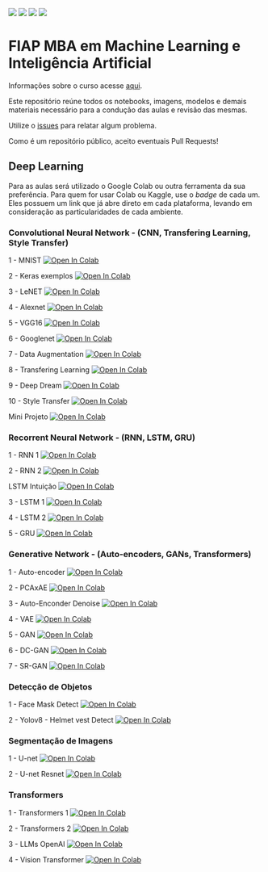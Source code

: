 ![](https://img.shields.io/github/repo-size/FIAPON/fiap-deep-learning)
![](https://img.shields.io/github/issues/FIAPON/fiap-deep-learning)
![](https://img.shields.io/github/watchers/FIAPON/fiap-deep-learning)
![](https://img.shields.io/github/last-commit/FIAPON/fiap-deep-learning)


# FIAP MBA em Machine Learning e Inteligência Artificial

Informações sobre o curso acesse [aqui](https://www.fiap.com.br/mba/mba-em-artificial-intelligence-e-machine-learning/).

Este repositório reúne todos os notebooks, imagens, modelos e demais materiais necessário para a condução das aulas e revisão das mesmas.

Utilize o [issues](https://github.com/FIAPON/fiap-deep-learning/issues) para relatar algum problema.

Como é um repositório público, aceito eventuais Pull Requests!

## Deep Learning

Para as aulas será utilizado o Google Colab ou outra ferramenta da sua preferência. Para quem for usar Colab ou Kaggle, use o _badge_ de cada um. Eles possuem um link que já abre direto em cada plataforma, levando em consideração as particularidades de cada ambiente.

### Convolutional Neural Network - (CNN, Transfering Learning, Style Transfer)

1 - MNIST [![Open In Colab](https://colab.research.google.com/assets/colab-badge.svg)](https://colab.research.google.com/github/FIAPON/fiap-deep-learning/blob/main/CNNS/1_exemplo_MNIST.ipynb)

2 - Keras exemplos [![Open In Colab](https://colab.research.google.com/assets/colab-badge.svg)](https://colab.research.google.com/github/FIAPON/fiap-deep-learning/blob/main/CNNS/2_keras_exemplo.ipynb)

3 - LeNET [![Open In Colab](https://colab.research.google.com/assets/colab-badge.svg)](https://colab.research.google.com/github/FIAPON/fiap-deep-learning/blob/main/CNNS/3_exemplo_Lenet_5.ipynb)

4 - Alexnet [![Open In Colab](https://colab.research.google.com/assets/colab-badge.svg)](https://colab.research.google.com/github/FIAPON/fiap-deep-learning/blob/main/CNNS/4_exemplo_alexnet.ipynb)

5 - VGG16 [![Open In Colab](https://colab.research.google.com/assets/colab-badge.svg)](https://colab.research.google.com/github/FIAPON/fiap-deep-learning/blob/main/CNNS/5_exemplo_VGG16.ipynb)

6 - Googlenet [![Open In Colab](https://colab.research.google.com/assets/colab-badge.svg)](https://colab.research.google.com/github/FIAPON/fiap-deep-learning/blob/main/CNNS/6_exemplo_GoogleNet.ipynb)

7 - Data Augmentation [![Open In Colab](https://colab.research.google.com/assets/colab-badge.svg)](https://colab.research.google.com/github/FIAPON/fiap-deep-learning/blob/main/CNNS/7_data_augmentation.ipynb)

8 - Transfering Learning [![Open In Colab](https://colab.research.google.com/assets/colab-badge.svg)](https://colab.research.google.com/github/FIAPON/fiap-deep-learning/blob/main/CNNS/8_Transfering_Learning-VGG19.ipynb)

9 - Deep Dream [![Open In Colab](https://colab.research.google.com/assets/colab-badge.svg)](https://colab.research.google.com/github/FIAPON/fiap-deep-learning/blob/main/CNNS/Deep_Dream_example.ipynb)

10 - Style Transfer [![Open In Colab](https://colab.research.google.com/assets/colab-badge.svg)](https://colab.research.google.com/github/FIAPON/fiap-deep-learning/blob/main/CNNS/Style_Transfer.ipynb)

Mini Projeto [![Open In Colab](https://colab.research.google.com/assets/colab-badge.svg)](https://colab.research.google.com/github/FIAPON/fiap-deep-learning/blob/main/CNNS/Mini_Projeto_1.ipynb)

### Recorrent Neural Network - (RNN, LSTM, GRU)

1 - RNN 1 [![Open In Colab](https://colab.research.google.com/assets/colab-badge.svg)](https://colab.research.google.com/github/FIAPON/fiap-deep-learning/blob/main/RNNS/exemplo_1_RNN.ipynb)

2 - RNN 2 [![Open In Colab](https://colab.research.google.com/assets/colab-badge.svg)](https://colab.research.google.com/github/FIAPON/fiap-deep-learning/blob/main/RNNS/exemplo_2_RNN.ipynb)

LSTM Intuição [![Open In Colab](https://colab.research.google.com/assets/colab-badge.svg)](https://colab.research.google.com/github/FIAPON/fiap-deep-learning/blob/main/RNNS/LSTM_Explicado.ipynb)

3 - LSTM 1 [![Open In Colab](https://colab.research.google.com/assets/colab-badge.svg)](https://colab.research.google.com/github/FIAPON/fiap-deep-learning/blob/main/RNNS/exemplo_1_LSTM.ipynb)

4 - LSTM 2 [![Open In Colab](https://colab.research.google.com/assets/colab-badge.svg)](https://colab.research.google.com/github/FIAPON/fiap-deep-learning/blob/main/RNNS/exemplo_2_LSTM.ipynb)

5 - GRU [![Open In Colab](https://colab.research.google.com/assets/colab-badge.svg)](https://colab.research.google.com/github/FIAPON/fiap-deep-learning/blob/main/RNNS/exemplo_1_GRU.ipynb)

### Generative Network - (Auto-encoders, GANs, Transformers)

1 - Auto-encoder [![Open In Colab](https://colab.research.google.com/assets/colab-badge.svg)](https://colab.research.google.com/github/FIAPON/fiap-deep-learning/blob/main/Autoencoders/exemplo_autoencoder_1_autoencoder.ipynb)

2 - PCAxAE [![Open In Colab](https://colab.research.google.com/assets/colab-badge.svg)](https://colab.research.google.com/github/FIAPON/fiap-deep-learning/blob/main/Autoencoders/exemplo_autoencoder_2_pcaXAE.ipynb)

3 - Auto-Enconder Denoise [![Open In Colab](https://colab.research.google.com/assets/colab-badge.svg)](https://colab.research.google.com/github/FIAPON/fiap-deep-learning/blob/main/Autoencoders/exemplo_autoencoder_3_denoise.ipynb)

4 - VAE [![Open In Colab](https://colab.research.google.com/assets/colab-badge.svg)](https://colab.research.google.com/github/FIAPON/fiap-deep-learning/blob/main/Autoencoders/exemplo_autoencoder_4_VAE.ipynb)

5 - GAN [![Open In Colab](https://colab.research.google.com/assets/colab-badge.svg)](https://colab.research.google.com/github/FIAPON/fiap-deep-learning/blob/main/Gans/gan_mnist.ipynb)

6 - DC-GAN [![Open In Colab](https://colab.research.google.com/assets/colab-badge.svg)](https://colab.research.google.com/github/FIAPON/fiap-deep-learning/blob/main/Gans/DCGAN_CIFAR10.ipynb)

7 - SR-GAN [![Open In Colab](https://colab.research.google.com/assets/colab-badge.svg)](https://colab.research.google.com/github/FIAPON/fiap-deep-learning/blob/main/Gans/SR-GANs.ipynb)

### Detecção de Objetos

1 - Face Mask Detect [![Open In Colab](https://colab.research.google.com/assets/colab-badge.svg)](https://colab.research.google.com/github/FIAPON/fiap-deep-learning/blob/main/Deteccao_objetos/Face_Mask_SSD.ipynb)

2 - Yolov8 - Helmet vest Detect [![Open In Colab](https://colab.research.google.com/assets/colab-badge.svg)](https://colab.research.google.com/github/FIAPON/fiap-deep-learning/blob/main/Deteccao_objetos/Helmet-Vest-yolov8-Treinamento.ipynb)

### Segmentação de Imagens

1 - U-net [![Open In Colab](https://colab.research.google.com/assets/colab-badge.svg)](https://colab.research.google.com/github/FIAPON/fiap-deep-learning/blob/main/Segmentacao_imagem/u_net.ipynb)

2 - U-net Resnet [![Open In Colab](https://colab.research.google.com/assets/colab-badge.svg)](https://colab.research.google.com/github/FIAPON/fiap-deep-learning/blob/main/Segmentacao_imagem/u_net_resnet.ipynb)

### Transformers

1 - Transformers 1 [![Open In Colab](https://colab.research.google.com/assets/colab-badge.svg)](https://colab.research.google.com/github/FIAPON/fiap-deep-learning/blob/main/Transformers/transformers_1.ipynb)

2 - Transformers 2 [![Open In Colab](https://colab.research.google.com/assets/colab-badge.svg)](https://colab.research.google.com/github/FIAPON/fiap-deep-learning/blob/main/Transformers/transformers_2.ipynb)

3 - LLMs OpenAI [![Open In Colab](https://colab.research.google.com/assets/colab-badge.svg)](https://colab.research.google.com/github/FIAPON/fiap-deep-learning/blob/main/Transformers/LLMs.ipynb)

4 - Vision Transformer [![Open In Colab](https://colab.research.google.com/assets/colab-badge.svg)](https://colab.research.google.com/github//FIAPON/fiap-deep-learning/blob/main/Transformers/ViT_FineTunning.ipynb)
